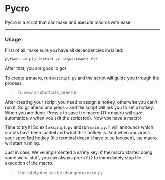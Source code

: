 # Pycro
Pycro is a script that can make and execute macros with ease.
- - - -
### Usage

First of all, make sure you have all dependencies installed:
```shell
python3 -m pip install -r requirements.txt
```
After that, you are good to go! 

To create a macro, run `mkscript.py` and the script will guide you through the process.
> To view all shortcuts, press `h`

After creating your script, you need to assign a hotkey, otherwise you can't run it. So go ahead and press `z` and the script will ask you to set a hotkey.
When you are done. Press `s` to save the macro (The macro will save automatically when you exit the script too). Now you have a macro!

Time to try it! So exit `mkscript.py` and run `main.py`. It will announce which scripts have been loaded and what their hotkey is. And when you press your specified hotkey (the terminal doesn't have to be focused), the macro will start running.

Just in case, We've implemented a safety key, if the macro started doing some weird stuff, you can always press `F12` to immediately stop the execution of the macro.
> The safety key can be changed in `main.py`
